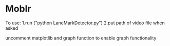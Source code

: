 # Moblr

To use:
1.run ("python LaneMarkDetector.py") 
2.put path of video file when asked

uncomment matplotlib and graph function to enable graph functionality

